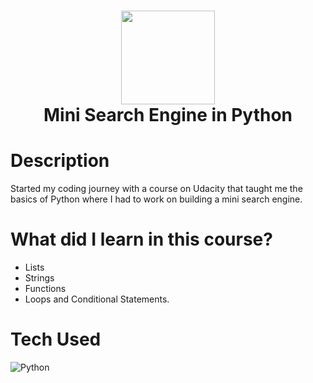 <div align="center">
      <h1> <img src="https://www.python.org/static/img/python-logo.png" width="150px"><br/>Mini Search Engine in Python</h1>
     </div>


# Description

Started my coding journey with a course on Udacity that taught me the basics of Python where I had to work on building a mini search engine.


# What did I learn in this course?

- Lists
- Strings
- Functions
- Loops and Conditional Statements.
# Tech Used
![Python](https://img.shields.io/badge/python-3670A0?style=for-the-badge&logo=python&logoColor=ffdd54)
